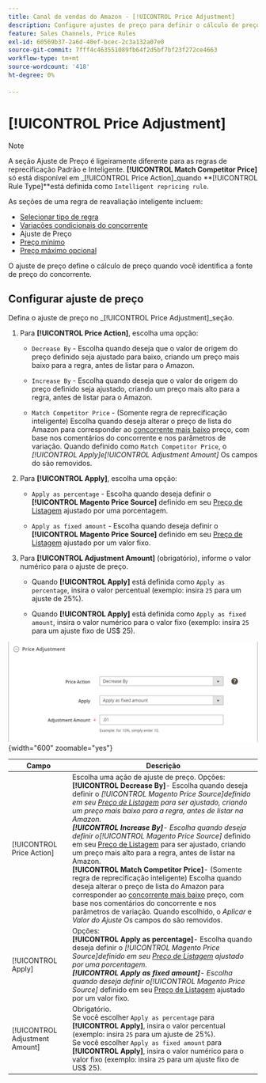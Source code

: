 ```yaml
---
title: Canal de vendas do Amazon - [!UICONTROL Price Adjustment]
description: Configure ajustes de preço para definir o cálculo de preço quando tiver identificado a fonte de preço do concorrente do Amazon.
feature: Sales Channels, Price Rules
exl-id: 60569b37-2a6d-40ef-bcec-2c3a132a07e0
source-git-commit: 7fff4c463551089fb64f2d5bf7bf23f272ce4663
workflow-type: tm+mt
source-wordcount: '418'
ht-degree: 0%

---
```


# [!UICONTROL Price Adjustment]

>[!NOTE]
>
>A seção Ajuste de Preço é ligeiramente diferente para as regras de reprecificação Padrão e Inteligente. **[!UICONTROL Match Competitor Price]** só está disponível em _[!UICONTROL Price Action]_quando **[!UICONTROL Rule Type]**está definida como `Intelligent repricing rule`.

As seções de uma regra de reavaliação inteligente incluem:

- [Selecionar tipo de regra](./intelligent-repricing-rules.md)
- [Variações condicionais do concorrente](./competitor-conditional-variances.md)
- Ajuste de Preço
- [Preço mínimo](./floor-price.md)
- [Preço máximo opcional](./optional-ceiling-price.md)

O ajuste de preço define o cálculo de preço quando você identifica a fonte de preço do concorrente.

## Configurar ajuste de preço

Defina o ajuste de preço no _[!UICONTROL Price Adjustment]_seção.

1. Para **[!UICONTROL Price Action]**, escolha uma opção:

   - `Decrease By` - Escolha quando deseja que o valor de origem do preço definido seja ajustado para baixo, criando um preço mais baixo para a regra, antes de listar para o Amazon.

   - `Increase By` - Escolha quando deseja que o valor de origem do preço definido seja ajustado, criando um preço mais alto para a regra, antes de listar para o Amazon.

   - `Match Competitor Price` - (Somente regra de reprecificação inteligente) Escolha quando deseja alterar o preço de lista do Amazon para corresponder ao [concorrente mais baixo](./lowest-competitor-pricing.md) preço, com base nos comentários do concorrente e nos parâmetros de variação. Quando definido como `Match Competitor Price`, o _[!UICONTROL Apply]_e_[!UICONTROL Adjustment Amount]_ Os campos do são removidos.

1. Para **[!UICONTROL Apply]**, escolha uma opção:

   - `Apply as percentage` - Escolha quando deseja definir o **[!UICONTROL Magento Price Source]** definido em seu [Preço de Listagem](./listing-price.md) ajustado por uma porcentagem.

   - `Apply as fixed amount` - Escolha quando deseja definir o **[!UICONTROL Magento Price Source]** definido em seu [Preço de Listagem](./listing-price.md) ajustado por um valor fixo.

1. Para **[!UICONTROL Adjustment Amount]** (obrigatório), informe o valor numérico para o ajuste de preço.

   - Quando **[!UICONTROL Apply]** está definida como `Apply as percentage`, insira o valor percentual (exemplo: insira `25` para um ajuste de 25%).

   - Quando **[!UICONTROL Apply]** está definida como `Apply as fixed amount`, insira o valor numérico para o valor fixo (exemplo: insira `25` para um ajuste fixo de US$ 25).

![Regra inteligente de reavaliação de preços - Ajuste de preços](assets/amazon-price-adjustment.png){width="600" zoomable="yes"}

| Campo | Descrição |
|--------------------------------|-------------------------------------------------------------------------------------------------------------------------------------------------------------------------------------------------------------------------------------------------------------------------------------------------------------------------------------------------------------------------------------------------------------------------------------------------------------------------------------------------------------------------------------------------------------------------------------------------------------------------------------------------------------------------------------------------------------------------------------------------------------------------------------------------------------------------------------------------------------------------------------------|
| [!UICONTROL Price Action] | Escolha uma ação de ajuste de preço. Opções:<br>**[!UICONTROL Decrease By]**- Escolha quando deseja definir o _[!UICONTROL Magento Price Source]_definido em seu [Preço de Listagem](./listing-price.md) para ser ajustado, criando um preço mais baixo para a regra, antes de listar na Amazon.<br>**[!UICONTROL Increase By]**- Escolha quando deseja definir o_[!UICONTROL Magento Price Source]_ definido em seu [Preço de Listagem](./listing-price.md) para ser ajustado, criando um preço mais alto para a regra, antes de listar na Amazon.<br>**[!UICONTROL Match Competitor Price]**- (Somente regra de reprecificação inteligente) Escolha quando deseja alterar o preço de lista do Amazon para corresponder ao [concorrente mais baixo](./lowest-competitor-pricing.md) preço, com base nos comentários do concorrente e nos parâmetros de variação. Quando escolhido, o _Aplicar_ e _Valor do Ajuste_ Os campos do são removidos. |
| [!UICONTROL Apply] | Opções:<br>**[!UICONTROL Apply as percentage]**- Escolha quando deseja definir o _[!UICONTROL Magento Price Source]_definido em seu [Preço de Listagem](./listing-price.md) ajustado por uma porcentagem.<br>**[!UICONTROL Apply as fixed amount]**- Escolha quando deseja definir o_[!UICONTROL Magento Price Source]_ definido em seu [Preço de Listagem](./listing-price.md) ajustado por um valor fixo. |
| [!UICONTROL Adjustment Amount] | Obrigatório.<br>Se você escolher `Apply as percentage` para **[!UICONTROL Apply]**, insira o valor percentual (exemplo: insira `25` para um ajuste de 25%).<br>Se você escolher `Apply as fixed amount` para **[!UICONTROL Apply]**, insira o valor numérico para o valor fixo (exemplo: insira `25` para um ajuste fixo de US$ 25). |
